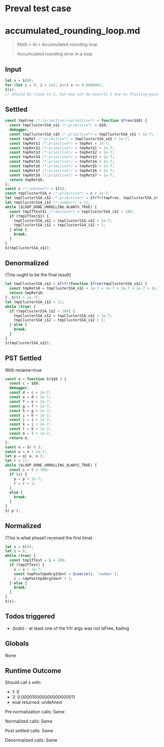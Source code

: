 # Preval test case

# accumulated_rounding_loop.md

> Math > Ai > Accumulated rounding loop
>
> Accumulated rounding error in a loop

## Input

`````js filename=intro
let x = $(0);
for (let i = 0; i < 1e2; i++) x += 0.0000001;
$(x);
// Should be close to 1, but may not be exactly 1 due to floating-point error
`````


## Settled


`````js filename=intro
const tmpFree /*:(primitive)=>primitive*/ = function $free($$0) {
  const tmpClusterSSA_x$1 /*:primitive*/ = $$0;
  debugger;
  const tmpClusterSSA_x$5 /*:primitive*/ = tmpClusterSSA_x$1 + 1e-7;
  const tmpRet /*:primitive*/ = tmpClusterSSA_x$5 + 1e-7;
  const tmpRet$1 /*:primitive*/ = tmpRet + 1e-7;
  const tmpRet$2 /*:primitive*/ = tmpRet$1 + 1e-7;
  const tmpRet$3 /*:primitive*/ = tmpRet$2 + 1e-7;
  const tmpRet$4 /*:primitive*/ = tmpRet$3 + 1e-7;
  const tmpRet$5 /*:primitive*/ = tmpRet$4 + 1e-7;
  const tmpRet$6 /*:primitive*/ = tmpRet$5 + 1e-7;
  const tmpRet$7 /*:primitive*/ = tmpRet$6 + 1e-7;
  const tmpRet$8 /*:primitive*/ = tmpRet$7 + 1e-7;
  return tmpRet$8;
};
const x /*:unknown*/ = $(0);
const tmpClusterSSA_x /*:primitive*/ = x + 1e-7;
let tmpClusterSSA_x$2 /*:primitive*/ = $frfr(tmpFree, tmpClusterSSA_x);
let tmpClusterSSA_i$2 /*:number*/ = 11;
while ($LOOP_DONE_UNROLLING_ALWAYS_TRUE) {
  const tmpIfTest$1 /*:boolean*/ = tmpClusterSSA_i$2 < 100;
  if (tmpIfTest$1) {
    tmpClusterSSA_x$2 = tmpClusterSSA_x$2 + 1e-7;
    tmpClusterSSA_i$2 = tmpClusterSSA_i$2 + 1;
  } else {
    break;
  }
}
$(tmpClusterSSA_x$2);
`````


## Denormalized
(This ought to be the final result)

`````js filename=intro
let tmpClusterSSA_x$2 = $frfr(function $free(tmpClusterSSA_x$1) {
  const tmpRet$8 = tmpClusterSSA_x$1 + 1e-7 + 1e-7 + 1e-7 + 1e-7 + 1e-7 + 1e-7 + 1e-7 + 1e-7 + 1e-7 + 1e-7;
  return tmpRet$8;
}, $(0) + 1e-7);
let tmpClusterSSA_i$2 = 11;
while (true) {
  if (tmpClusterSSA_i$2 < 100) {
    tmpClusterSSA_x$2 = tmpClusterSSA_x$2 + 1e-7;
    tmpClusterSSA_i$2 = tmpClusterSSA_i$2 + 1;
  } else {
    break;
  }
}
$(tmpClusterSSA_x$2);
`````


## PST Settled
With rename=true

`````js filename=intro
const a = function b($$0 ) {
  const c = $$0;
  debugger;
  const d = c + 1e-7;
  const e = d + 1e-7;
  const f = e + 1e-7;
  const g = f + 1e-7;
  const h = g + 1e-7;
  const i = h + 1e-7;
  const j = i + 1e-7;
  const k = j + 1e-7;
  const l = k + 1e-7;
  const m = l + 1e-7;
  return m;
};
const n = $( 0 );
const o = n + 1e-7;
let p = q( a, o );
let r = 11;
while ($LOOP_DONE_UNROLLING_ALWAYS_TRUE) {
  const s = r < 100;
  if (s) {
    p = p + 1e-7;
    r = r + 1;
  }
  else {
    break;
  }
}
$( p );
`````


## Normalized
(This is what phase1 received the first time)

`````js filename=intro
let x = $(0);
let i = 0;
while (true) {
  const tmpIfTest = i < 100;
  if (tmpIfTest) {
    x = x + 1e-7;
    const tmpPostUpdArgIdent = $coerce(i, `number`);
    i = tmpPostUpdArgIdent + 1;
  } else {
    break;
  }
}
$(x);
`````


## Todos triggered


- (todo) - at least one of the frfr args was not isFree, bailing


## Globals


None


## Runtime Outcome


Should call `$` with:
 - 1: 0
 - 2: 0.000010000000000000011
 - eval returned: undefined

Pre normalization calls: Same

Normalized calls: Same

Post settled calls: Same

Denormalized calls: Same
